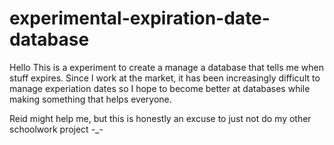 # experimental-expiration-date-database

Hello
This is a experiment to create a manage a database that tells me when stuff expires. 
Since I work at the market, it has been increasingly difficult to manage experiation dates so I hope to become better at databases while
making something that helps everyone.



Reid might help me, but this is honestly an excuse to just not do my other schoolwork project -_-